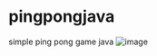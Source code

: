 # pingpongjava
simple ping pong game java
![image](https://user-images.githubusercontent.com/30250480/231393636-cb6cfd5e-db7c-499e-a61b-b41a460501b2.png)
